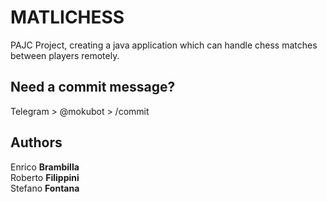 # MATLICHESS

PAJC Project, creating a java application which can handle chess matches between players
remotely.

## Need a commit message?
Telegram > @mokubot > /commit

## Authors
Enrico **Brambilla** \
Roberto **Filippini** \
Stefano **Fontana**

